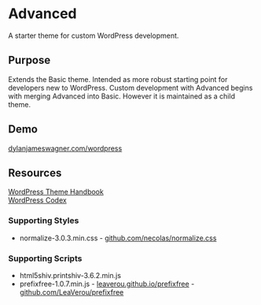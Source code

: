 # Advanced

A starter theme for custom WordPress development.

## Purpose

Extends the Basic theme. Intended as more robust starting point for developers new to WordPress. Custom development with Advanced begins with merging Advanced into Basic. However it is maintained as a child theme.

## Demo
<!--[dylanjameswagner.com/wordpress](http://dylanjameswagner.com/wordpress/)-->
<a target="_blank" href="http://dylanjameswagner.com/wordpress/">dylanjameswagner.com/wordpress</a>

## Resources

<a target="_blank" href="https://developer.wordpress.org/themes/basics/template-hierarchy/">WordPress Theme Handbook</a><br/>
<a target="_blank" href="https://codex.wordpress.org/">WordPress Codex</a>

### Supporting Styles
- normalize-3.0.3.min.css - [github.com/necolas/normalize.css](https://github.com/necolas/normalize.css)

### Supporting Scripts
- html5shiv.printshiv-3.6.2.min.js
- prefixfree-1.0.7.min.js - [leaverou.github.io/prefixfree](https://leaverou.github.io/prefixfree/) - [github.com/LeaVerou/prefixfree](https://github.com/LeaVerou/prefixfree)
